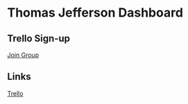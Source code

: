 # Thomas Jefferson Dashboard

## Trello Sign-up
[Join Group](https://trello.com/invite/b/682b2b9731a246f2c9441322/ATTI32f1cf4ecf1398e4b3459d0e9dac8ca94969F2BF/tj-crud-board)
## Links
[Trello](https://trello.com/b/c5XvRPAN/tj-crud-board)

